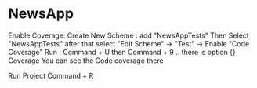 # NewsApp

Enable Coverage:
Create New Scheme : add "NewsAppTests"
Then Select "NewsAppTests" 
after that select "Edit Scheme" -> "Test" -> Enable "Code Coverage"
Run : Command + U
then Command + 9 .. there is option {} Coverage 
You can see the Code coverage there

Run Project Command + R
